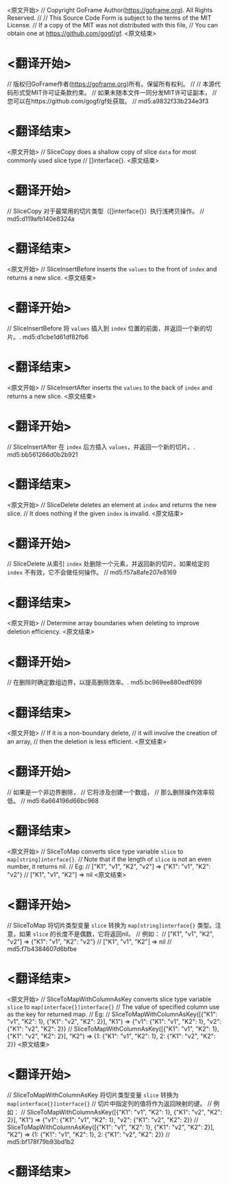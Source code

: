 
<原文开始>
// Copyright GoFrame Author(https://goframe.org). All Rights Reserved.
//
// This Source Code Form is subject to the terms of the MIT License.
// If a copy of the MIT was not distributed with this file,
// You can obtain one at https://github.com/gogf/gf.
<原文结束>

# <翻译开始>
// 版权归GoFrame作者(https://goframe.org)所有。保留所有权利。
//
// 本源代码形式受MIT许可证条款约束。
// 如果未随本文件一同分发MIT许可证副本，
// 您可以在https://github.com/gogf/gf处获取。
// md5:a9832f33b234e3f3
# <翻译结束>


<原文开始>
// SliceCopy does a shallow copy of slice `data` for most commonly used slice type
// []interface{}.
<原文结束>

# <翻译开始>
// SliceCopy 对于最常用的切片类型（[]interface{}）执行浅拷贝操作。
// md5:d119afb140e8324a
# <翻译结束>


<原文开始>
// SliceInsertBefore inserts the `values` to the front of `index` and returns a new slice.
<原文结束>

# <翻译开始>
// SliceInsertBefore 将 `values` 插入到 `index` 位置的前面，并返回一个新的切片。. md5:d1cbe1d61df82fb6
# <翻译结束>


<原文开始>
// SliceInsertAfter inserts the `values` to the back of `index` and returns a new slice.
<原文结束>

# <翻译开始>
// SliceInsertAfter 在 `index` 后方插入 `values`，并返回一个新的切片。. md5:bb561266d0b2b921
# <翻译结束>


<原文开始>
// SliceDelete deletes an element at `index` and returns the new slice.
// It does nothing if the given `index` is invalid.
<原文结束>

# <翻译开始>
// SliceDelete 从索引 `index` 处删除一个元素，并返回新的切片。如果给定的 `index` 不有效，它不会做任何操作。
// md5:f57a8afe207e8169
# <翻译结束>


<原文开始>
// Determine array boundaries when deleting to improve deletion efficiency.
<原文结束>

# <翻译开始>
// 在删除时确定数组边界，以提高删除效率。. md5:bc969ee880edf699
# <翻译结束>


<原文开始>
	// If it is a non-boundary delete,
	// it will involve the creation of an array,
	// then the deletion is less efficient.
<原文结束>

# <翻译开始>
// 如果是一个非边界删除，
// 它将涉及创建一个数组，
// 那么删除操作效率较低。
// md5:6a664196d66bc968
# <翻译结束>


<原文开始>
// SliceToMap converts slice type variable `slice` to `map[string]interface{}`.
// Note that if the length of `slice` is not an even number, it returns nil.
// Eg:
// ["K1", "v1", "K2", "v2"] => {"K1": "v1", "K2": "v2"}
// ["K1", "v1", "K2"]       => nil
<原文结束>

# <翻译开始>
// SliceToMap 将切片类型变量 `slice` 转换为 `map[string]interface{}` 类型。注意，如果 `slice` 的长度不是偶数，它将返回nil。
// 例如：
// ["K1", "v1", "K2", "v2"] => {"K1": "v1", "K2": "v2"}
// ["K1", "v1", "K2"]       => nil
// md5:f7b4384607d6bfbe
# <翻译结束>


<原文开始>
// SliceToMapWithColumnAsKey converts slice type variable `slice` to `map[interface{}]interface{}`
// The value of specified column use as the key for returned map.
// Eg:
// SliceToMapWithColumnAsKey([{"K1": "v1", "K2": 1}, {"K1": "v2", "K2": 2}], "K1") => {"v1": {"K1": "v1", "K2": 1}, "v2": {"K1": "v2", "K2": 2}}
// SliceToMapWithColumnAsKey([{"K1": "v1", "K2": 1}, {"K1": "v2", "K2": 2}], "K2") => {1: {"K1": "v1", "K2": 1}, 2: {"K1": "v2", "K2": 2}}
<原文结束>

# <翻译开始>
// SliceToMapWithColumnAsKey 将切片类型变量 `slice` 转换为 `map[interface{}]interface{}`
// 切片中指定列的值将作为返回映射的键。
// 例如：
// SliceToMapWithColumnAsKey([{"K1": "v1", "K2": 1}, {"K1": "v2", "K2": 2}], "K1") => {"v1": {"K1": "v1", "K2": 1}, "v2": {"K1": "v2", "K2": 2}}
// SliceToMapWithColumnAsKey([{"K1": "v1", "K2": 1}, {"K1": "v2", "K2": 2}], "K2") => {1: {"K1": "v1", "K2": 1}, 2: {"K1": "v2", "K2": 2}}
// md5:bf178f79b93bd1b2
# <翻译结束>

